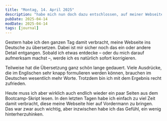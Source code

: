 ```yaml
---
title: "Montag, 14. April 2025"
description: "habe mich nun doch dazu entschlossen, auf meiner Webseite auf Deutsch zu schreiben."
pubDate: 2025-04-14
modDate: 2025-04-14
tags: [journal]
---
```


Gestern habe ich den ganzen Tag damit verbracht,
meine Webseite ins Deutsche zu übersetzen.
Dabei ist mir sicher noch das ein oder andere Detail entgangen.
Sobald ich etwas entdecke – oder du mich darauf aufmerksam machst –,
werde ich es natürlich sofort korrigieren.

Teilweise hat die Übersetzung ganz schön lange gedauert.
Viele Ausdrücke, die im Englischen sehr knapp formulieren werden können, brauchen im Deutschen wesentlich mehr Worte.
Trotzdem bin ich mit dem Ergebnis recht zufrieden.

Heute muss ich aber wirklich auch endlich wieder ein paar Seiten aus dem Bootcamp-Skript lesen.
In den letzten Tagen habe ich einfach zu viel Zeit damit verbracht,
diese meine Webseite hier auf Vordermann zu bringen.
Das war zwar auch wichtig,
aber inzwischen habe ich das Gefühl,
ein wenig hinterherzuhinken.
